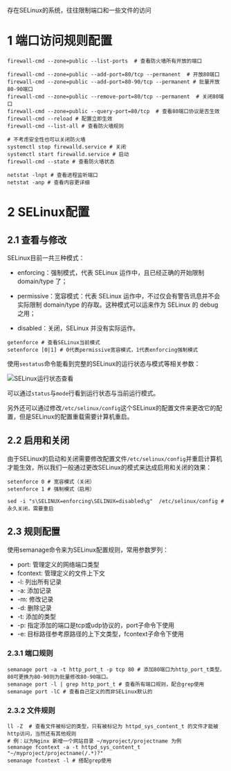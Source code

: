 存在SELinux的系统，往往限制端口和一些文件的访问

# 1 端口访问规则配置

```shell
firewall-cmd --zone=public --list-ports  # 查看防火墙所有开放的端口

firewall-cmd --zone=public --add-port=80/tcp --permanent  # 开放80端口
firewall-cmd --zone=public --add-port=80-90/tcp --permanent # 批量开放80-90端口
firewall-cmd --zone=public --remove-port=80/tcp --permanent  # 关闭80端口
firewall-cmd --zone=public --query-port=80/tcp  # 查看80端口协议是否生效
firewall-cmd --reload # 配置立即生效
firewall-cmd --list-all # 查看防火墙规则

# 不考虑安全性也可以关闭防火墙
systemctl stop firewalld.service # 关闭
systemctl start firewalld.service # 启动
firewall-cmd --state # 查看防火墙状态

netstat -lnpt # 查看进程监听端口
netstat -anp # 查看内容更详细
```

# 2 SELinux配置

## 2.1 查看与修改

SELinux目前一共三种模式：

- enforcing：强制模式，代表 SELinux 运作中，且已经正确的开始限制 domain/type 了；

- permissive：宽容模式：代表 SELinux 运作中，不过仅会有警告讯息并不会实际限制 domain/type 的存取。这种模式可以运来作为 SELinux 的 debug 之用；

- disabled：关闭，SELinux 并没有实际运作。

```shell
getenforce # 查看SELinux当前模式
setenforce [0|1] # 0代表permissive宽容模式，1代表enforcing强制模式
```

使用`sestatus`命令能看到完整的SELinux的运行状态与模式等相关参数：

![SELinux运行状态查看](https://cdn.jsdelivr.net/gh/tufbel/TImages/mark/Snipaste_2021-01-13_09-44-42.png)

可以通过`status`与`mode`行看到运行状态与当前运行模式。

另外还可以通过修改`/etc/selinux/config`这个SELinux的配置文件来更改它的配置，但是SELinux的配置重载需要计算机重启。

## 2.2 启用和关闭

由于SELinux的启动和关闭需要修改配置文件`/etc/selinux/config`并重启计算机才能生效，所以我们一般通过更改SELinux的模式来达成启用和关闭的效果：

```shell
setenforce 0 # 宽容模式（关闭）
setenforce 1 # 强制模式（启用）

sed -i "s\SELINUX=enforcing\SELINUX=disabled\g"  /etc/selinux/config # 永久关闭，需要重启
```

## 2.3 规则配置

使用semanage命令来为SELinux配置规则，常用参数罗列：

- port: 管理定义的网络端口类型
- fcontext: 管理定义的文件上下文
- -l: 列出所有记录
- -a: 添加记录
- -m: 修改记录
- -d: 删除记录
- -t: 添加的类型
- -p: 指定添加的端口是tcp或udp协议的，port子命令下使用
- -e: 目标路径参考原路径的上下文类型，fcontext子命令下使用

### 2.3.1 端口规则

```shell
semanage port -a -t http_port_t -p tcp 80 # 添加80端口为http_port_t类型，80可更换为80-90则为批量修改80-90端口。
semanage port -l | grep http_port_t # 查看所有端口规则，配合grep使用
semanage port -lC # 查看自己定义的而非SELinux默认的
```

### 2.3.2 文件规则

```shell
ll -Z  # 查看文件被标记的类型，只有被标记为 httpd_sys_content_t 的文件才能被http访问，当然还有其他规则
# 例：以为Nginx 新增一个网站目录 ~/myproject/projectname 为例
semanage fcontext -a -t httpd_sys_content_t "~/myproject/projectname(/.*)?"
semanage fcontext -l # 搭配grep使用
```

